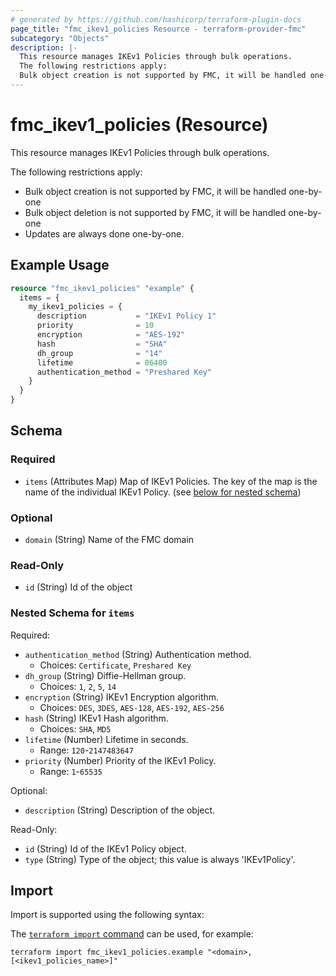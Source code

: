 ```yaml
---
# generated by https://github.com/hashicorp/terraform-plugin-docs
page_title: "fmc_ikev1_policies Resource - terraform-provider-fmc"
subcategory: "Objects"
description: |-
  This resource manages IKEv1 Policies through bulk operations.
  The following restrictions apply:
  Bulk object creation is not supported by FMC, it will be handled one-by-oneBulk object deletion is not supported by FMC, it will be handled one-by-oneUpdates are always done one-by-one.
---
```


# fmc_ikev1_policies (Resource)

This resource manages IKEv1 Policies through bulk operations.

The following restrictions apply:
  - Bulk object creation is not supported by FMC, it will be handled one-by-one
  - Bulk object deletion is not supported by FMC, it will be handled one-by-one
  - Updates are always done one-by-one.

## Example Usage

```terraform
resource "fmc_ikev1_policies" "example" {
  items = {
    my_ikev1_policies = {
      description           = "IKEv1 Policy 1"
      priority              = 10
      encryption            = "AES-192"
      hash                  = "SHA"
      dh_group              = "14"
      lifetime              = 86400
      authentication_method = "Preshared Key"
    }
  }
}
```

<!-- schema generated by tfplugindocs -->
## Schema

### Required

- `items` (Attributes Map) Map of IKEv1 Policies. The key of the map is the name of the individual IKEv1 Policy. (see [below for nested schema](#nestedatt--items))

### Optional

- `domain` (String) Name of the FMC domain

### Read-Only

- `id` (String) Id of the object

<a id="nestedatt--items"></a>
### Nested Schema for `items`

Required:

- `authentication_method` (String) Authentication method.
  - Choices: `Certificate`, `Preshared Key`
- `dh_group` (String) Diffie-Hellman group.
  - Choices: `1`, `2`, `5`, `14`
- `encryption` (String) IKEv1 Encryption algorithm.
  - Choices: `DES`, `3DES`, `AES-128`, `AES-192`, `AES-256`
- `hash` (String) IKEv1 Hash algorithm.
  - Choices: `SHA`, `MD5`
- `lifetime` (Number) Lifetime in seconds.
  - Range: `120`-`2147483647`
- `priority` (Number) Priority of the IKEv1 Policy.
  - Range: `1`-`65535`

Optional:

- `description` (String) Description of the object.

Read-Only:

- `id` (String) Id of the IKEv1 Policy object.
- `type` (String) Type of the object; this value is always 'IKEv1Policy'.

## Import

Import is supported using the following syntax:

The [`terraform import` command](https://developer.hashicorp.com/terraform/cli/commands/import) can be used, for example:

```shell
terraform import fmc_ikev1_policies.example "<domain>,[<ikev1_policies_name>]"
```
